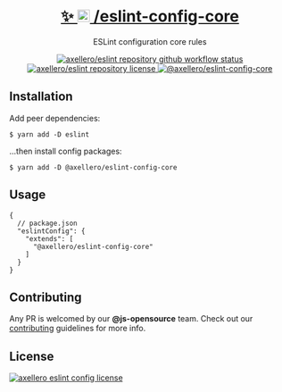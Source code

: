 <h1 align="center">
  <a target="_blank" href="https://axellero.io/en">
    ✨
    <img
      height="22.5"
      src="https://raw.githubusercontent.com/axellero/eslint/main/.github/assets/logo.png"
      alt="axellero logo"
    />
    /eslint-config-core
  </a>
</h1>

<p align="center">ESLint configuration core rules</p>

<p align="center">
  <a href="https://github.com/axellero-io/eslint/actions?query=workflow%3A%22Lint+and+Test%22">
    <img
      src="https://github.com/axellero-io/eslint/workflows/Lint%20and%20Test/badge.svg"
      alt="axellero/eslint repository github workflow status"
    />
  </a>
  <a href="https://github.com/axellero-io/eslint/blob/main/LICENSE">
    <img
      src="https://img.shields.io/github/license/axellero/eslint?label=License"
      alt="axellero/eslint repository license"
    />
  </a>
   <a href="https://www.npmjs.com/package/@axellero/eslint-config-core">
     <img
       src="https://img.shields.io/npm/v/@axellero/eslint-config-core?color=blue&logo=npm&label="
       alt="@axellero/eslint-config-core"
     />
   </a>
</p>

## Installation
Add peer dependencies:
```shell
$ yarn add -D eslint
```
...then install config packages:
```shell
$ yarn add -D @axellero/eslint-config-core
```

## Usage
```json5
{
  // package.json
  "eslintConfig": {
    "extends": [
      "@axellero/eslint-config-core"
    ]
  }
}
```

## Contributing
Any PR is welcomed by our **@js-opensource** team.
Check out our [contributing](../../CONTRIBUTING.md) guidelines for more info.

## License
[![axellero eslint config license](https://img.shields.io/github/license/axellero/eslint?label=as%20always&color=informational)](../../LICENSE)

